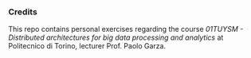 ### Credits
This repo contains personal exercises regarding the course *01TUYSM - Distributed architectures for big data processing and analytics* at Politecnico di Torino, lecturer Prof. Paolo Garza.
